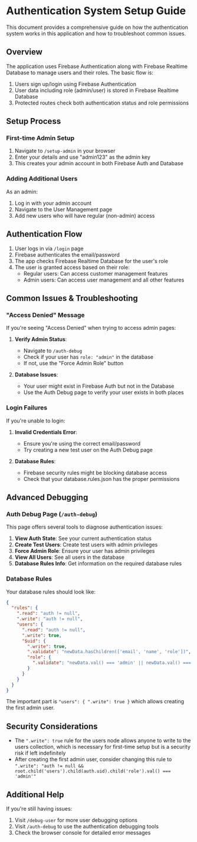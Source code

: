 # Authentication System Setup Guide

This document provides a comprehensive guide on how the authentication system works in this application and how to troubleshoot common issues.

## Overview

The application uses Firebase Authentication along with Firebase Realtime Database to manage users and their roles. The basic flow is:

1. Users sign up/login using Firebase Authentication
2. User data including role (admin/user) is stored in Firebase Realtime Database
3. Protected routes check both authentication status and role permissions

## Setup Process

### First-time Admin Setup

1. Navigate to `/setup-admin` in your browser
2. Enter your details and use "admin123" as the admin key
3. This creates your admin account in both Firebase Auth and Database

### Adding Additional Users

As an admin:
1. Log in with your admin account
2. Navigate to the User Management page
3. Add new users who will have regular (non-admin) access

## Authentication Flow

1. User logs in via `/login` page
2. Firebase authenticates the email/password
3. The app checks Firebase Realtime Database for the user's role
4. The user is granted access based on their role:
   - Regular users: Can access customer management features
   - Admin users: Can access user management and all other features

## Common Issues & Troubleshooting

### "Access Denied" Message

If you're seeing "Access Denied" when trying to access admin pages:

1. **Verify Admin Status**: 
   - Navigate to `/auth-debug` 
   - Check if your user has `role: "admin"` in the database
   - If not, use the "Force Admin Role" button

2. **Database Issues**:
   - Your user might exist in Firebase Auth but not in the Database
   - Use the Auth Debug page to verify your user exists in both places

### Login Failures

If you're unable to login:

1. **Invalid Credentials Error**:
   - Ensure you're using the correct email/password
   - Try creating a new test user on the Auth Debug page

2. **Database Rules**:
   - Firebase security rules might be blocking database access
   - Check that your database.rules.json has the proper permissions

## Advanced Debugging

### Auth Debug Page (`/auth-debug`)

This page offers several tools to diagnose authentication issues:

1. **View Auth State**: See your current authentication status
2. **Create Test Users**: Create test users with admin privileges
3. **Force Admin Role**: Ensure your user has admin privileges
4. **View All Users**: See all users in the database
5. **Database Rules Info**: Get information on the required database rules

### Database Rules

Your database rules should look like:

```json
{
  "rules": {
    ".read": "auth != null",
    ".write": "auth != null",
    "users": {
      ".read": "auth != null",
      ".write": true,
      "$uid": {
        ".write": true,
        ".validate": "newData.hasChildren(['email', 'name', 'role'])",
        "role": {
          ".validate": "newData.val() === 'admin' || newData.val() === 'user'"
        }
      }
    }
  }
}
```

The important part is `"users": { ".write": true }` which allows creating the first admin user.

## Security Considerations

- The `".write": true` rule for the users node allows anyone to write to the users collection, which is necessary for first-time setup but is a security risk if left indefinitely
- After creating the first admin user, consider changing this rule to `".write": "auth != null && root.child('users').child(auth.uid).child('role').val() === 'admin'"`

## Additional Help

If you're still having issues:
1. Visit `/debug-user` for more user debugging options
2. Visit `/auth-debug` to use the authentication debugging tools
3. Check the browser console for detailed error messages